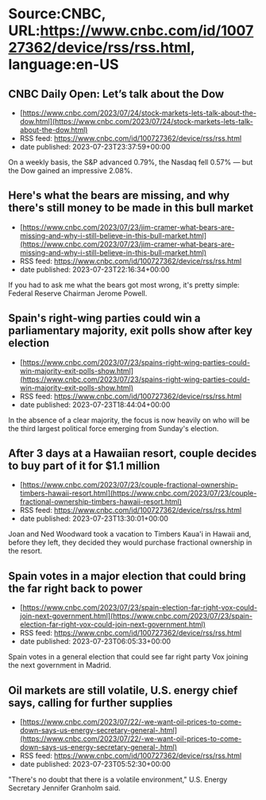 # Source:CNBC, URL:https://www.cnbc.com/id/100727362/device/rss/rss.html, language:en-US

## CNBC Daily Open: Let’s talk about the Dow
 - [https://www.cnbc.com/2023/07/24/stock-markets-lets-talk-about-the-dow.html](https://www.cnbc.com/2023/07/24/stock-markets-lets-talk-about-the-dow.html)
 - RSS feed: https://www.cnbc.com/id/100727362/device/rss/rss.html
 - date published: 2023-07-23T23:37:59+00:00

On a weekly basis, the S&amp;P advanced 0.79%, the Nasdaq fell 0.57% — but the Dow gained an impressive 2.08%.

## Here's what the bears are missing, and why there's still money to be made in this bull market
 - [https://www.cnbc.com/2023/07/23/jim-cramer-what-bears-are-missing-and-why-i-still-believe-in-this-bull-market.html](https://www.cnbc.com/2023/07/23/jim-cramer-what-bears-are-missing-and-why-i-still-believe-in-this-bull-market.html)
 - RSS feed: https://www.cnbc.com/id/100727362/device/rss/rss.html
 - date published: 2023-07-23T22:16:34+00:00

If you had to ask me what the bears got most wrong, it's pretty simple: Federal Reserve Chairman Jerome Powell.

## Spain's right-wing parties could win a parliamentary majority, exit polls show after key election
 - [https://www.cnbc.com/2023/07/23/spains-right-wing-parties-could-win-majority-exit-polls-show.html](https://www.cnbc.com/2023/07/23/spains-right-wing-parties-could-win-majority-exit-polls-show.html)
 - RSS feed: https://www.cnbc.com/id/100727362/device/rss/rss.html
 - date published: 2023-07-23T18:44:04+00:00

In the absence of a clear majority, the focus is now heavily on who will be the third largest political force emerging from Sunday's election.

## After 3 days at a Hawaiian resort, couple decides to buy part of it for $1.1 million
 - [https://www.cnbc.com/2023/07/23/couple-fractional-ownership-timbers-hawaii-resort.html](https://www.cnbc.com/2023/07/23/couple-fractional-ownership-timbers-hawaii-resort.html)
 - RSS feed: https://www.cnbc.com/id/100727362/device/rss/rss.html
 - date published: 2023-07-23T13:30:01+00:00

Joan and Ned Woodward took a vacation to Timbers Kaua'i in Hawaii and, before they left, they decided they would purchase fractional ownership in the resort.

## Spain votes in a major election that could bring the far right back to power
 - [https://www.cnbc.com/2023/07/23/spain-election-far-right-vox-could-join-next-government.html](https://www.cnbc.com/2023/07/23/spain-election-far-right-vox-could-join-next-government.html)
 - RSS feed: https://www.cnbc.com/id/100727362/device/rss/rss.html
 - date published: 2023-07-23T06:05:33+00:00

Spain votes in a general election that could see far right party Vox joining the next government in Madrid.

## Oil markets are still volatile, U.S. energy chief says, calling for further supplies
 - [https://www.cnbc.com/2023/07/22/-we-want-oil-prices-to-come-down-says-us-energy-secretary-general-.html](https://www.cnbc.com/2023/07/22/-we-want-oil-prices-to-come-down-says-us-energy-secretary-general-.html)
 - RSS feed: https://www.cnbc.com/id/100727362/device/rss/rss.html
 - date published: 2023-07-23T05:52:30+00:00

"There's no doubt that there is a volatile environment," U.S. Energy Secretary Jennifer Granholm said.

